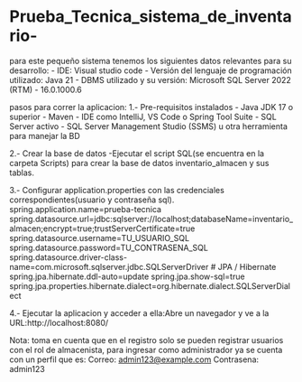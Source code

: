 # Prueba_Tecnica_sistema_de_inventario-

para este pequeño sistema tenemos los siguientes datos relevantes para su
desarrollo:
    - IDE: Visual studio code
    - Versión del lenguaje de programación utilizado: Java 21
    - DBMS utilizado y su versión: Microsoft SQL Server 2022 (RTM) - 16.0.1000.6

pasos para correr la aplicacion:
  1.- Pre-requisitos instalados
    - Java JDK 17 o superior
    - Maven 
    - IDE como IntelliJ, VS Code o Spring Tool Suite
    - SQL Server activo
    - SQL Server Management Studio (SSMS) u otra herramienta para manejar la BD

  2.- Crear la base de datos
    -Ejecutar el script SQL(se encuentra en la carpeta Scripts) para crear la base de datos inventario_almacen y sus tablas.

  3.- Configurar application.properties con las credenciales correspondientes(usuario y contraseña sql). 
      spring.application.name=prueba-tecnica
      spring.datasource.url=jdbc:sqlserver://localhost;databaseName=inventario_almacen;encrypt=true;trustServerCertificate=true
      spring.datasource.username=TU_USUARIO_SQL
      spring.datasource.password=TU_CONTRASENA_SQL
      spring.datasource.driver-class-name=com.microsoft.sqlserver.jdbc.SQLServerDriver
      # JPA / Hibernate
      spring.jpa.hibernate.ddl-auto=update
      spring.jpa.show-sql=true
      spring.jpa.properties.hibernate.dialect=org.hibernate.dialect.SQLServerDialect

 4.- Ejecutar la aplicacion y acceder a ella:Abre un navegador y ve a la URL:http://localhost:8080/

Nota: toma en cuenta que en el registro solo se pueden registrar usuarios con el rol de almacenista, para ingresar como administrador ya se cuenta con un perfil que es: Correo: admin123@example.com Contrasena: admin123

  
